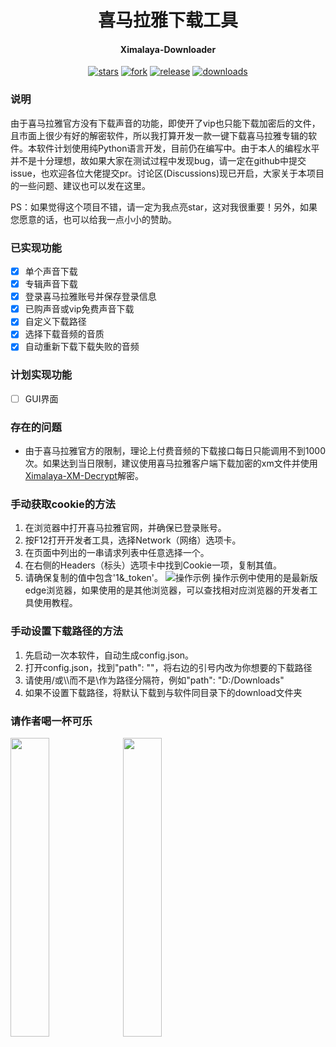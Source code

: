 <h1 align="center">喜马拉雅下载工具</h1>
<h4 align="center">Ximalaya-Downloader</h4>

<div align="center">

[![stars](https://img.shields.io/github/stars/Diaoxiaozhang/Ximalaya-Downloader.svg?style=flat&color=green)](https://github.com/Diaoxiaozhang/Ximalaya-Downloader/stargazers)
[![fork](https://img.shields.io/github/forks/Diaoxiaozhang/Ximalaya-Downloader.svg?style=flat&color=critical)](https://github.com/Diaoxiaozhang/Ximalaya-Downloader/forks)
[![release](https://img.shields.io/github/release/Diaoxiaozhang/Ximalaya-Downloader.svg?style=flat&color=blue)](https://github.com/Diaoxiaozhang/Ximalaya-Downloader/releases)
[![downloads](https://img.shields.io/github/downloads/Diaoxiaozhang/Ximalaya-Downloader/total?color=orange)](https://github.com/Diaoxiaozhang/Ximalaya-Downloader/releases)

</div>

### 说明

由于喜马拉雅官方没有下载声音的功能，即使开了vip也只能下载加密后的文件，且市面上很少有好的解密软件，所以我打算开发一款一键下载喜马拉雅专辑的软件。本软件计划使用纯Python语言开发，目前仍在编写中。由于本人的编程水平并不是十分理想，故如果大家在测试过程中发现bug，请一定在github中提交issue，也欢迎各位大佬提交pr。讨论区(Discussions)现已开启，大家关于本项目的一些问题、建议也可以发在这里。

PS：如果觉得这个项目不错，请一定为我点亮star，这对我很重要！另外，如果您愿意的话，也可以给我一点小小的赞助。

### 已实现功能

- [x] 单个声音下载
- [x] 专辑声音下载
- [x] 登录喜马拉雅账号并保存登录信息
- [x] 已购声音或vip免费声音下载
- [x] 自定义下载路径
- [x] 选择下载音频的音质
- [x] 自动重新下载下载失败的音频

### 计划实现功能

- [ ] GUI界面

### 存在的问题

- 由于喜马拉雅官方的限制，理论上付费音频的下载接口每日只能调用不到1000次。如果达到当日限制，建议使用喜马拉雅客户端下载加密的xm文件并使用[Ximalaya-XM-Decrypt](https://github.com/Diaoxiaozhang/Ximalaya-XM-Decrypt)解密。

### 手动获取cookie的方法

1. 在浏览器中打开喜马拉雅官网，并确保已登录账号。
2. 按F12打开开发者工具，选择Network（网络）选项卡。
3. 在页面中列出的一串请求列表中任意选择一个。
4. 在右侧的Headers（标头）选项卡中找到Cookie一项，复制其值。
5. 请确保复制的值中包含'1&_token'。
![操作示例](https://s2.loli.net/2023/04/20/rayiYUNEn2u7Q4D.png "操作示例")
操作示例中使用的是最新版edge浏览器，如果使用的是其他浏览器，可以查找相对应浏览器的开发者工具使用教程。

### 手动设置下载路径的方法

1. 先启动一次本软件，自动生成config.json。
2. 打开config.json，找到"path": ""，将右边的引号内改为你想要的下载路径
3. 请使用/或\\\\而不是\\作为路径分隔符，例如"path": "D:/Downloads"
4. 如果不设置下载路径，将默认下载到与软件同目录下的download文件夹

### 请作者喝一杯可乐

<p float="left">
  <img src="https://s2.loli.net/2023/03/03/Grg85kWcdDzMLBH.jpg" width="35%" />
  <img src="https://s2.loli.net/2023/03/03/E3zoxFskr8M7DKS.jpg" width="35%" />
</p>

